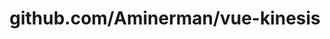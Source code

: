 ---
layout: post
title: github.com/Aminerman/vue-kinesis
categories: link
tags: [انگلیسی, برنامه‌نویسی]
---